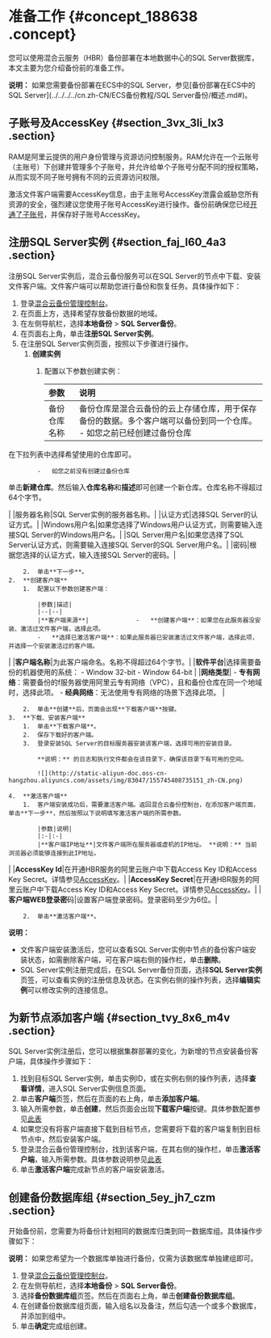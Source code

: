 # 准备工作 {#concept_188638 .concept}

您可以使用混合云服务（HBR）备份部署在本地数据中心的SQL Server数据库，本文主要为您介绍备份前的准备工作。

**说明：** 如果您需要备份部署在ECS中的SQL Server，参见[备份部署在ECS中的SQL Server](../../../../cn.zh-CN/ECS备份教程/SQL Server备份/概述.md#)。

## 子账号及AccessKey {#section_3vx_3li_lx3 .section}

RAM是阿里云提供的用户身份管理与资源访问控制服务。RAM允许在一个云账号（主账号）下创建并管理多个子账号，并允许给单个子账号分配不同的授权策略，从而实现不同子账号拥有不同的云资源访问权限。

激活文件客户端需要AccessKey信息，由于主账号AccessKey泄露会威胁您所有资源的安全，强烈建议您使用子账号AccessKey进行操作。备份前确保您已经[开通了子账号](../../../../cn.zh-CN/最佳实践/用户权限管理.md)，并保存好子账号AccessKey。

## 注册SQL Server实例 {#section_faj_l60_4a3 .section}

注册SQL Server实例后，混合云备份服务可以在SQL Server的节点中下载、安装文件客户端。文件客户端可以帮助您进行备份和恢复任务。具体操作如下：

1.  登录[混合云备份管理控制台](https://hbr.console.aliyun.com)。
2.  在页面上方，选择希望存放备份数据的地域。
3.  在左侧导航栏，选择**本地备份** \> **SQL Server备份**。
4.  在页面右上角，单击**注册SQL Server实例**。
5.  在注册SQL Server实例页面，按照以下步骤进行操作。
    1.  **创建实例** 
        1.  配置以下参数创建实例：

            |参数|说明|
            |:-|:-|
            |备份仓库名称|备份仓库是混合云备份的云上存储仓库，用于保存备份的数据。多个客户端可以备份到同一个仓库。             -   如您之前已经创建过备份仓库

在下拉列表中选择希望使用的仓库即可。

            -   如您之前没有创建过备份仓库

单击**新建仓库**。然后输入**仓库名称**和**描述**即可创建一个新仓库。仓库名称不得超过64个字节。

 |
            |服务器名称|SQL Server实例的服务器名称。|
            |认证方式|选择SQL Server的认证方式。|
            |Windows用户名|如果您选择了Windows用户认证方式，则需要输入连接SQL Server的Windows用户名。|
            |SQL Server用户名|如果您选择了SQL Server认证方式，则需要输入连接SQL Server的SQL Server用户名。|
            |密码|根据您选择的认证方式，输入连接SQL Server的密码。|

        2.  单击**下一步**。
    2.  **创建客户端** 
        1.  配置以下参数创建客户端：

            |参数|描述|
            |--|--|
            |**客户端来源**|             -   **创建客户端**：如果您在此服务器没安装、激活过文件客户端，选择此项。
            -   **选择已激活客户端**：如果此服务器已安装激活过文件客户端，选择此项，并选择一个安装激活过的客户端。
 |
            |**客户端名称**|为此客户端命名。名称不得超过64个字节。|
            |**软件平台**|选择需要备份的机器使用的系统：             -   Window 32-bit
            -   Window 64-bit
 |
            |**网络类型**|             -   **专有网络**：需要备份的f服务器使用阿里云专有网络（VPC），且和备份仓库在同一个地域时，选择此项。
            -   **经典网络**：无法使用专有网络的场景下选择此项。
 |

        2.  单击**创建**后，页面会出现**下载客户端**按键。
    3.  **下载、安装客户端** 
        1.  单击**下载客户端**。
        2.  保存下载好的客户端。
        3.  登录安装SQL Server的目标服务器安装该客户端，选择可用的安装目录。

            **说明：** 的日志和执行文件都会在该目录下，确保该目录下有可用的空间。

            ![](http://static-aliyun-doc.oss-cn-hangzhou.aliyuncs.com/assets/img/83047/155745408735151_zh-CN.png)

    4.  **激活客户端** 
        1.  客户端安装成功后，需要激活客户端。返回混合云备份控制台，在添加客户端页面，单击**下一步**，然后按照以下说明填写激活客户端的所需参数。

            |参数|说明|
            |:-|:-|
            |**客户端IP地址**|文件客户端所在服务器或虚机的IP地址。 **说明：** 当前浏览器必须能够连接到此IP地址。

 |
            |**AccessKey Id**|在开通HBR服务的阿里云账户中下载Access Key ID和Access Key Secret。详情参见[AccessKey](../../../../cn.zh-CN/常见问题/一般性问题/RAM用户如何获取AccessKey.md)。|
            |**AccessKey Secret**|在开通HBR服务的阿里云账户中下载Access Key ID和Access Key Secret。详情参见[AccessKey](../../../../cn.zh-CN/常见问题/一般性问题/RAM用户如何获取AccessKey.md)。|
            |**客户端WEB登录密**码|设置客户端登录密码。登录密码至少为6位。|

        2.  单击**激活客户端**。

**说明：** 

-   文件客户端安装激活后，您可以查看SQL Server实例中节点的备份客户端安装状态，如需删除客户端，可在客户端右侧的操作栏，单击**删除**。
-   SQL Server实例注册完成后，在SQL Server备份页面，选择**SQL Server实例**页签，可以查看实例的注册信息及状态。在实例右侧的操作列表，选择**编辑实例**可以修改实例的连接信息。

## 为新节点添加客户端 {#section_tvy_8x6_m4v .section}

SQL Server实例注册后，您可以根据集群部署的变化，为新增的节点安装备份客户端，具体操作步骤如下：

1.  找到目标SQL Server实例，单击实例ID，或在实例右侧的操作列表，选择**查看详情**，进入SQL Server实例信息页面。
2.  单击**客户端**页签，然后在页面的右上角，单击**添加客户端**。
3.  输入所需参数，单击**创建**，然后页面会出现**下载客户端**按键。具体参数配置参见[此表](#li_yr7_wuq_28x)
4.  如果您没有将客户端直接下载到目标节点，您需要将下载的客户端复制到目标节点中，然后安装客户端。
5.  登录混合云备份管理控制台，找到该客户端，在其右侧的操作栏，单击**激活客户端**，输入所需参数。具体参数说明参见[此表](#table_iun_vpz_iuy)
6.  单击**激活客户端**完成新节点的客户端安装激活。

## 创建备份数据库组 {#section_5ey_jh7_czm .section}

开始备份前，您需要为将备份计划相同的数据库归类到同一数据库组。具体操作步骤如下：

**说明：** 如果您希望为一个数据库单独进行备份，仅需为该数据库单独建组即可。

1.  登录[混合云备份管理控制台](https://hbr.console.aliyun.com)。
2.  在左侧导航栏，选择**本地备份** \> **SQL Server备份**。
3.  选择**备份数据库组**页签。然后在页面右上角，单击**创建备份数据库组**。
4.  在创建备份数据库组页面，输入组名以及备注，然后勾选一个或多个数据库，并添加到组中。
5.  单击**确定**完成组创建。

